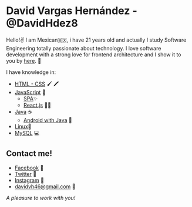 # David Vargas Hernández - @DavidHdez8

Hello!✌
I am Mexican🇲🇽, i have 21 years old and actually I study Software Engineering totally passionate about technology. I love software development with a strong love for frontend architecture and I show it to you by [here](https://github.com/DavidHdez8?tab=repositories). 🙌

I have knowledge in: 
+ [HTML - CSS](https://github.com/DavidHdez8/profesional-blog)  🖌 🖍
+ [JavaScript](https://github.com/DavidHdez8/simon-says)   🧠 
	+	[SPA](https://github.com/DavidHdez8/100tifi.co)✨
	+	[React.js]() 🧟‍♂️
+ [Java](https://github.com/DavidHdez8/student_book) ☕
	+ [Android with Java](https://github.com/DavidHdez8/temperature-converter) 🤳
+ [Linux]()🐧
+ [MySQL]() 💻

Contact me!
------------- 
- [Facebook](https://www.facebook.com/angeldavid.vargashernandez) 💛
- [Twitter](https://twitter.com/ItsDavidHdez) 💙
- [Instagram](https://www.instagram.com/itsdavidhdez/) 🧡
- davidvh46@gmail.com 💜

_A pleasure to work with you!_
